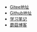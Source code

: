 - [Gitee地址](https://gitee.com/moxi159753/LearningNotes)
- [Github地址](https://github.com/moxi624/LearningNotes)
- [学习笔记](https://gitee.com/moxi159753/LearningNotes)
- [蘑菇博客](http://moguit.cn/#/)

